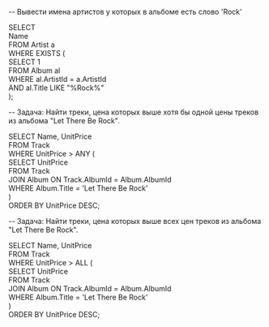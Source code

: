 -- Вывести имена артистов у которых в альбоме есть слово 'Rock'

SELECT   
    Name  
FROM Artist a  
WHERE EXISTS (  
    SELECT 1  
    FROM Album al  
    WHERE al.ArtistId = a.ArtistId  
    AND al.Title LIKE "%Rock%"  
);  

-- Задача: Найти треки, цена которых выше хотя бы одной цены треков из альбома "Let There Be Rock".  

SELECT Name, UnitPrice  
FROM Track  
WHERE UnitPrice > ANY (  
    SELECT UnitPrice  
    FROM Track  
    JOIN Album ON Track.AlbumId = Album.AlbumId  
    WHERE Album.Title = 'Let There Be Rock'  
)  
ORDER BY UnitPrice DESC;  

-- Задача: Найти треки, цена которых выше всех цен треков из альбома "Let There Be Rock".  

SELECT Name, UnitPrice  
FROM Track  
WHERE UnitPrice > ALL (  
    SELECT UnitPrice  
    FROM Track  
    JOIN Album ON Track.AlbumId = Album.AlbumId  
    WHERE Album.Title = 'Let There Be Rock'  
)  
ORDER BY UnitPrice DESC;  
